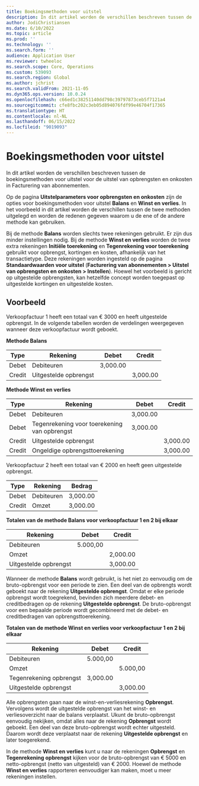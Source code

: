 ```yaml
---
title: Boekingsmethoden voor uitstel
description: In dit artikel worden de verschillen beschreven tussen de boekingsmethoden voor uitstel voor de uitstel van opbrengsten en onkosten in Facturering van abonnementen.
author: JodiChristiansen
ms.date: 6/10/2022
ms.topic: article
ms.prod: ''
ms.technology: ''
ms.search.form: ''
audience: Application User
ms.reviewer: twheeloc
ms.search.scope: Core, Operations
ms.custom: 539093
ms.search.region: Global
ms.author: jchrist
ms.search.validFrom: 2021-11-05
ms.dyn365.ops.version: 10.0.24
ms.openlocfilehash: c66ed1c38251140dd798c39797873ceb5f7121a4
ms.sourcegitcommit: cfe8fbc202c3eb05d894076fdf99e46704f17365
ms.translationtype: HT
ms.contentlocale: nl-NL
ms.lasthandoff: 06/15/2022
ms.locfileid: "9019093"
---
```

# <a name="deferral-posting-methods"></a>Boekingsmethoden voor uitstel

In dit artikel worden de verschillen beschreven tussen de boekingsmethoden voor uitstel voor de uitstel van opbrengsten en onkosten in Facturering van abonnementen.

Op de pagina **Uitstelparameters voor opbrengsten en onkosten** zijn de opties voor boekingsmethoden voor uitstel **Balans** en **Winst en verlies**. In het voorbeeld in dit artikel worden de verschillen tussen de twee methoden uitgelegd en worden de redenen gegeven waarom u de ene of de andere methode kan gebruiken.

Bij de methode **Balans** worden slechts twee rekeningen gebruikt. Er zijn dus minder instellingen nodig. Bij de methode **Winst en verlies** worden de twee extra rekeningen **Initiële toerekening** en **Tegenrekening voor toerekening** gebruikt voor opbrengst, kortingen en kosten, afhankelijk van het transactietype. Deze rekeningen worden ingesteld op de pagina **Standaardwaarden voor uitstel** (**Facturering van abonnementen \> Uitstel van opbrengsten en onkosten \> Instellen**). Hoewel het voorbeeld is gericht op uitgestelde opbrengsten, kan hetzelfde concept worden toegepast op uitgestelde kortingen en uitgestelde kosten.

## <a name="example"></a>Voorbeeld

Verkoopfactuur 1 heeft een totaal van € 3000 en heeft uitgestelde opbrengst. In de volgende tabellen worden de verdelingen weergegeven wanneer deze verkoopfactuur wordt geboekt.

**Methode Balans**

| Type | Rekening | Debet | Credit|
|---|---|---|---|
| Debet | Debiteuren | 3,000.00 | |
| Credit | Uitgestelde opbrengst | | 3,000.00 |

**Methode Winst en verlies**

| Type | Rekening | Debet | Credit |
|---|---|---|---|
| Debet | Debiteuren | 3,000.00 | |
| Debet | Tegenrekening voor toerekening van opbrengst | 3,000.00 | |
| Credit | Uitgestelde opbrengst | | 3,000.00 |
| Credit | Ongeldige opbrengsttoerekening | | 3,000.00 |

Verkoopfactuur 2 heeft een totaal van € 2000 en heeft geen uitgestelde opbrengst.

| Type | Rekening | Bedrag |
|---|---|---|
| Debet | Debiteuren | 3,000.00 |
| Credit | Omzet | 3,000.00 |

**Totalen van de methode Balans voor verkoopfactuur 1 en 2 bij elkaar**

| Rekening | Debet | Credit |
|---|---|---|
| Debiteuren | 5.000,00 | |
| Omzet | | 2,000.00 |
| Uitgestelde opbrengst | | 3,000.00 |

Wanneer de methode **Balans** wordt gebruikt, is het niet zo eenvoudig om de bruto-opbrengst voor een periode te zien. Een deel van de opbrengts wordt geboekt naar de rekening **Uitgestelde opbrengst**. Omdat er elke periode opbrengst wordt toegrekend, bevinden zich meerdere debet- en creditbedragen op de rekening **Uitgestelde opbrengst**. De bruto-opbrengst voor een bepaalde periode wordt gecombineerd met de debet- en creditbedragen van opbrengsttoerekening.

**Totalen van de methode Winst en verlies voor verkoopfactuur 1 en 2 bij elkaar**

| Rekening | Debet | Credit |
|---|---|---|
| Debiteuren | 5.000,00 | |
| Omzet | | 5.000,00 |
| Tegenrekening opbrengst | 3,000.00 | |
| Uitgestelde opbrengst | | 3,000.00 |

Alle opbrengsten gaan naar de winst-en-verliesrekening **Opbrengst**. Vervolgens wordt de uitgestelde opbrengst van het winst- en verliesoverzicht naar de balans verplaatst. Ukunt de bruto-opbrengst eenvoudig nekijken, omdat alles naar de rekening **Opbrengst** wordt geboekt. Een deel van deze bruto-opbrengst wordt echter uitgesteld. Daarom wordt deze verplaatst naar de rekening **Uitgestelde opbrengst** en later toegerekend.

In de methode **Winst en verlies** kunt u naar de rekeningen **Opbrengst** en **Tegenrekening opbrengst** kijken voor de bruto-opbrengst van € 5000 en netto-opbrengst (netto van uitgesteld) van € 2000. Hoewel de methode **Winst en verlies** rapporteren eenvoudiger kan maken, moet u meer rekeningen instellen.
